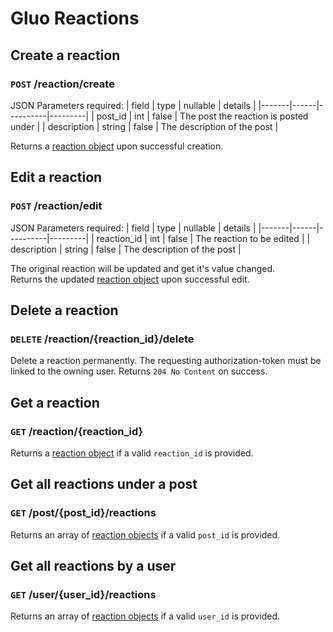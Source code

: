 # Gluo Reactions

## Create a reaction

### `POST` /reaction/create

JSON Parameters required:
| field | type | nullable | details |
|-------|------|----------|---------|
| post_id | int | false | The post the reaction is posted under |
| description | string | false | The description of the post |

Returns a [reaction object](/v4/core/objects.md#reaction-object) upon successful creation.

## Edit a reaction

### `POST` /reaction/edit

JSON Parameters required:
| field | type | nullable | details |
|-------|------|----------|---------|
| reaction_id | int | false | The reaction to be edited |
| description | string | false | The description of the post |

The original reaction will be updated and get it's value changed.  
Returns the updated [reaction object](/v4/core/objects.md#reaction-object) upon successful edit.

## Delete a reaction

### `DELETE` /reaction/{reaction_id}/delete

Delete a reaction permanently. The requesting authorization-token must be linked to the owning user. Returns `204 No Content` on success.

## Get a reaction

### `GET` /reaction/{reaction_id}

Returns a [reaction object](/v4/core/objects.md#reaction-object) if a valid `reaction_id` is provided.

## Get all reactions under a post

### `GET` /post/{post_id}/reactions

Returns an array of [reaction objects](/v4/core/objects.md#reaction-object) if a valid `post_id` is provided.

## Get all reactions by a user

### `GET` /user/{user_id}/reactions

Returns an array of [reaction objects](/v4/core/objects.md#reaction-object) if a valid `user_id` is provided.
